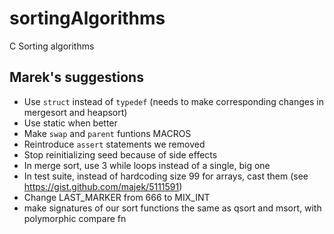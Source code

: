 sortingAlgorithms
=================

C Sorting algorithms

## Marek's suggestions
* Use `struct` instead of `typedef` (needs to make corresponding changes in mergesort and heapsort)
* Use static when better
* Make `swap` and `parent` funtions MACROS
* Reintroduce `assert` statements we removed
* Stop reinitializing seed because of side effects
* In merge sort, use 3 while loops instead of a single, big one
* In test suite, instead of hardcoding size 99 for arrays, cast them (see https://gist.github.com/majek/5111591)
* Change LAST_MARKER from 666 to MIX_INT
* make signatures of our sort functions the same as qsort and msort, with polymorphic compare fn

